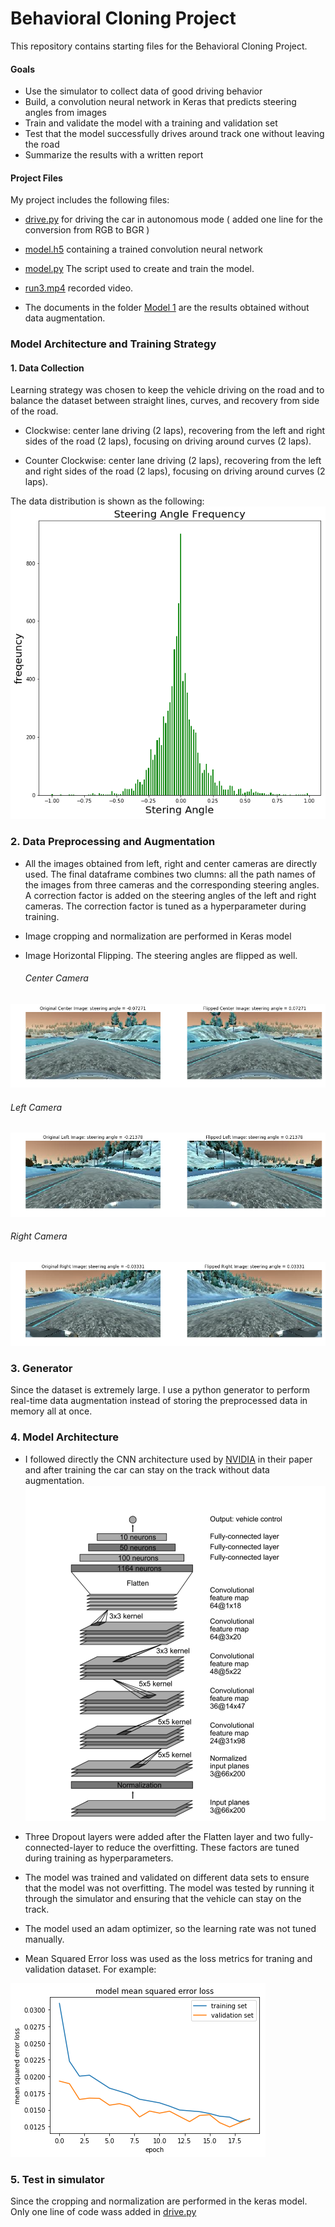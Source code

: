 # Behavioral Cloning Project

This repository contains starting files for the Behavioral Cloning Project.




####  Goals

* Use the simulator to collect data of good driving behavior
* Build, a convolution neural network in Keras that predicts steering angles from images
* Train and validate the model with a training and validation set
* Test that the model successfully drives around track one without leaving the road
* Summarize the results with a written report




####  Project Files

My project includes the following files:

* [drive.py](https://github.com/chaidamu519/Udacity_SDC_NanoDegree_Term1_Project3/blob/master/drive.py) for driving the car in autonomous mode ( added one line for the conversion from RGB to BGR )

* [model.h5](https://github.com/chaidamu519/Udacity_SDC_NanoDegree_Term1_Project3/blob/master/model.h5) containing a trained convolution neural network 

* [model.py](https://github.com/chaidamu519/Udacity_SDC_NanoDegree_Term1_Project3/blob/master/model.py) The script used to create and train the model.

* [run3.mp4](https://github.com/chaidamu519/Udacity_SDC_NanoDegree_Term1_Project3/blob/master/run3.mp4) recorded video.

* The documents in the folder [Model 1](https://github.com/chaidamu519/Udacity_SDC_NanoDegree_Term1_Project3/tree/master/Model%201) are the results obtained without data augmentation.





### Model Architecture and Training Strategy

#### 1. Data Collection

Learning strategy was chosen to keep the vehicle driving on the road and to balance the dataset between straight lines, curves, and recovery from side of the road.

* Clockwise: center lane driving (2 laps), recovering from the left and right sides of the road (2 laps), focusing on driving  around curves (2 laps).

* Counter Clockwise: center lane driving (2 laps), recovering from the left and right sides of the road (2 laps), focusing on driving  around curves (2 laps).

The data distribution is shown as the following:
![alt text](https://github.com/chaidamu519/Udacity_SDC_NanoDegree_Term1_Project3/blob/master/Model%201/distribution.png)


### 2. Data Preprocessing and Augmentation

* All the images obtained from left, right and center cameras are directly used. The final dataframe combines two clumns: all the path names of the images from three cameras and the corresponding steering angles. A correction factor is added on the steering angles of the left and right cameras. The correction factor is tuned as a hyperparameter during training.

* Image cropping and normalization are performed in Keras model


* Image Horizontal Flipping. The steering angles are flipped as well.
   ###### Center Camera
![alt text](https://github.com/chaidamu519/Udacity_SDC_NanoDegree_Term1_Project3/blob/master/Image/Center_Flip_2.png)

   ###### Left Camera
![alt text](https://github.com/chaidamu519/Udacity_SDC_NanoDegree_Term1_Project3/blob/master/Image/Left_Flip_1.png)

   ###### Right Camera
![alt text](https://github.com/chaidamu519/Udacity_SDC_NanoDegree_Term1_Project3/blob/master/Image/Right_Flip_2.png)


### 3. Generator

Since the dataset is extremely large. I use a python generator to perform real-time data augmentation instead of storing the preprocessed data in memory all at once.

### 4. Model Architecture

* I followed directly the CNN architecture used by [NVIDIA](https://arxiv.org/pdf/1604.07316.pdf) in their paper and after training the car can stay on the track without data augmentation. 
![alt text](https://github.com/chaidamu519/Udacity_SDC_NanoDegree_Term1_Project3/blob/master/Model%201/Screen%20Shot%202018-07-22%20at%205.11.23%20PM.png)

* Three Dropout layers were added after the Flatten layer and two fully-connected-layer to reduce the overfitting. These factors are tuned during training as hyperparameters.

* The model was trained and validated on different data sets to ensure that the model was not overfitting. The model was tested by running it through the simulator and ensuring that the vehicle can stay on the track.

* The model used an adam optimizer, so the learning rate was not tuned manually.

* Mean Squared Error loss was used as the loss metrics for traning and validation dataset. For example:

![alt text](https://github.com/chaidamu519/Udacity_SDC_NanoDegree_Term1_Project3/blob/master/Image/model2.png)


### 5. Test in simulator

Since the cropping and normalization are performed in the keras model. Only one line of code wass added in [drive.py](https://github.com/chaidamu519/Udacity_SDC_NanoDegree_Term1_Project3/blob/master/drive.py)

